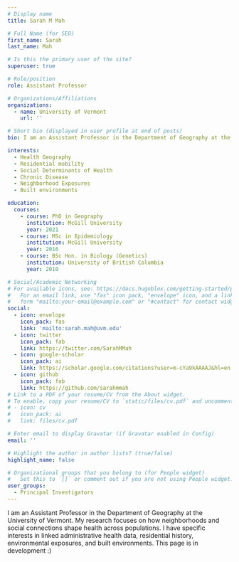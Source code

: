 ```yaml
---
# Display name
title: Sarah M Mah

# Full Name (for SEO)
first_name: Sarah
last_name: Mah

# Is this the primary user of the site?
superuser: true

# Role/position
role: Assistant Professor

# Organizations/Affiliations
organizations:
  - name: University of Vermont
    url: ''

# Short bio (displayed in user profile at end of posts)
bio: I am an Assistant Professor in the Department of Geography at the University of Vermont. My research focuses on how neighborhoods and social connections shape health across populations. I have specific interests in linked administrative health data, residential history, environmental exposures, and built environments. This page is in development :)

interests:
  - Health Geography
  - Residential mobility
  - Social Determinants of Health
  - Chronic Disease
  - Neighborhood Exposures
  - Built environments

education:
  courses:
    - course: PhD in Geography
      institution: McGill University
      year: 2021
    - course: MSc in Epidemiology
      institution: McGill University
      year: 2016
    - course: BSc Hon. in Biology (Genetics)
      institution: University of British Columbia
      year: 2010

# Social/Academic Networking
# For available icons, see: https://docs.hugoblox.com/getting-started/page-builder/#icons
#   For an email link, use "fas" icon pack, "envelope" icon, and a link in the
#   form "mailto:your-email@example.com" or "#contact" for contact widget.
social:
  - icon: envelope
    icon_pack: fas
    link: 'mailto:sarah.mah@uvm.edu'
  - icon: twitter
    icon_pack: fab
    link: https://twitter.com/SarahMMah
  - icon: google-scholar
    icon_pack: ai
    link: https://scholar.google.com/citations?user=m-cYa9kAAAAJ&hl=en
  - icon: github
    icon_pack: fab
    link: https://github.com/sarahmmah
# Link to a PDF of your resume/CV from the About widget.
# To enable, copy your resume/CV to `static/files/cv.pdf` and uncomment the lines below.
# - icon: cv
#   icon_pack: ai
#   link: files/cv.pdf

# Enter email to display Gravatar (if Gravatar enabled in Config)
email: ''

# Highlight the author in author lists? (true/false)
highlight_name: false

# Organizational groups that you belong to (for People widget)
#   Set this to `[]` or comment out if you are not using People widget.
user_groups:
  - Principal Investigators
---
```


I am an Assistant Professor in the Department of Geography at the University of Vermont. My research focuses on how neighborhoods and social connections shape health across populations. I have specific interests in linked administrative health data, residential history, environmental exposures, and built environments. This page is in development :)
